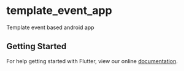 # template_event_app

Template event based android app

## Getting Started

For help getting started with Flutter, view our online
[documentation](https://flutter.io/).
